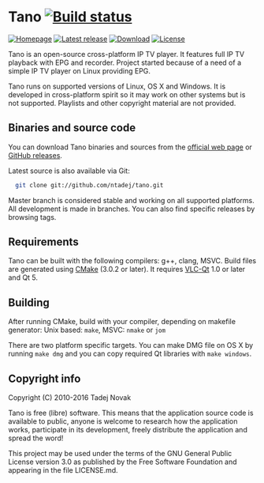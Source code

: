 # Tano [![Build status][appveyor-img]][appveyor]
[![Homepage][web-img]][web]
[![Latest release][release-img]][release]
[![Download][download-img]][download]
[![License][license-img]][license]

Tano is an open-source cross-platform IP TV player. It features full IP TV
playback with EPG and recorder. Project started because of a need of a simple
IP TV player on Linux providing EPG.

Tano runs on supported versions of Linux, OS X and Windows. It is developed
in cross-platform spirit so it may work on other systems but is not supported.
Playlists and other copyright material are not provided.


## Binaries and source code

You can download Tano binaries and sources from the [official web page](https://tano.si/tano-player/)
or [GitHub releases](https://github.com/ntadej/tano/releases).

Latest source is also available via Git:
```bash
  git clone git://github.com/ntadej/tano.git
```

Master branch is considered stable and working on all supported platforms.
All development is made in branches. You can also find specific releases by
browsing tags.


## Requirements

Tano can be built with the following compilers: g++, clang, MSVC.
Build files are generated using [CMake](http://www.cmake.org) (3.0.2 or later).
It requires [VLC-Qt](https://vlc-qt.tano.si) 1.0 or later and Qt 5.


## Building

After running CMake, build with your compiler, depending on makefile generator:
Unix based: `make`, MSVC: `nmake` or `jom`

There are two platform specific targets. You can make DMG file on OS X by running
`make dmg` and you can copy required Qt libraries with `make windows`.


## Copyright info

Copyright (C) 2010-2016 Tadej Novak

Tano is free (libre) software. This means that the application
source code is available to public, anyone is welcome to research
how the application works, participate in its development, freely
distribute the application and spread the word!

This project may be used under the terms of the
GNU General Public License version 3.0 as published by the
Free Software Foundation and appearing in the file LICENSE.md.


[web]: https://tano.si/tano-player/
[release]: https://github.com/ntadej/tano/releases/latest
[download]: https://github.com/ntadej/tano/releases
[license]: https://github.com/ntadej/tano/blob/master/LICENSE.md
[appveyor]: https://ci.appveyor.com/project/ntadej/tano

[web-img]: https://img.shields.io/badge/web-tano.si/tano-player/-green.svg
[license-img]: https://img.shields.io/github/license/ntadej/tano.svg
[release-img]: https://img.shields.io/github/release/ntadej/tano.svg
[download-img]: https://img.shields.io/github/downloads/ntadej/tano/total.svg
[appveyor-img]: https://ci.appveyor.com/api/projects/status/0uq1tnrnju2i7twa/branch/master?svg=true
